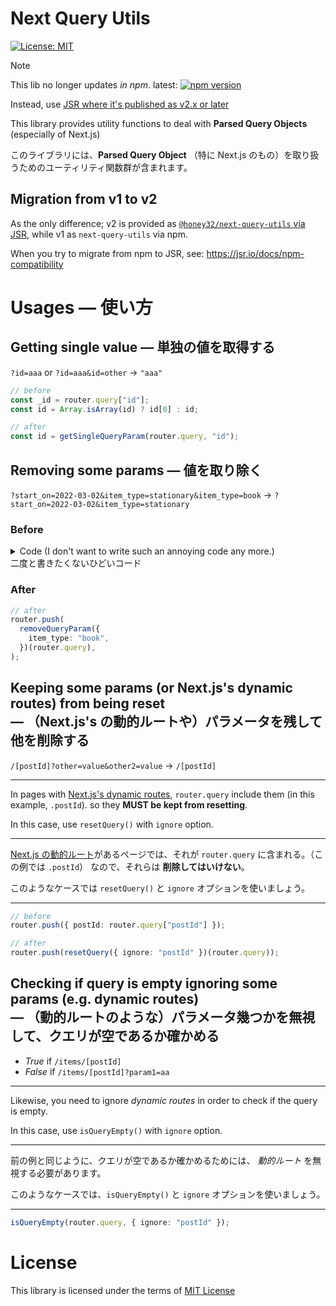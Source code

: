 # Next Query Utils

[![License: MIT](https://img.shields.io/badge/License-MIT-yellow.svg)](https://opensource.org/licenses/MIT)

> [!NOTE]
>
> This lib no longer updates _in npm_. latest:
> [![npm version](https://badge.fury.io/js/next-query-utils.svg)](https://badge.fury.io/js/next-query-utils)
>
> Instead, use
> [JSR where it's published as v2.x or later](https://jsr.io/@honey32/next-query-utils)

This library provides utility functions to deal with **Parsed Query Objects**
(especially of Next.js)

このライブラリには、**Parsed Query Object** （特に Next.js
のもの）を取り扱うためのユーティリティ関数群が含まれます。

## Migration from v1 to v2

As the only difference; v2 is provided as
[`@honey32/next-query-utils` via JSR](https://jsr.io/@honey32/next-query-utils),
while v1 as `next-query-utils` via npm.

When you try to migrate from npm to JSR, see:
https://jsr.io/docs/npm-compatibility

# Usages &mdash; 使い方

## Getting single value &mdash; 単独の値を取得する

`?id=aaa` or `?id=aaa&id=other` -> `"aaa"`

```ts
// before
const _id = router.query["id"];
const id = Array.isArray(id) ? id[0] : id;

// after
const id = getSingleQueryParam(router.query, "id");
```

## Removing some params &mdash; 値を取り除く

`?start_on=2022-03-02&item_type=stationary&item_type=book` ->
`?start_on=2022-03-02&item_type=stationary`

### Before

<details><summary>Code (I don't want to write such an annoying code any more.)<br/>二度と書きたくないひどいコード </summary><div>

```ts
// before
const removeQuery = (
  query: ParsedUrlQuery,
  key: string,
  pred: string,
) => {
  const value = query[key];

  // if empty, leave query as it is.
  if (!value) return query;
  if (Array.isArray(value)) {
    if (value.length === 0) return query;

    // if non-empty array of string
    return { ...acc, [key]: value.filter((s) => s !== pred) };
  }

  // if single string (not empty)
  return { ...acc, [key]: (s !== value) ? value : [] };
};
```

</div>
</details>

### After

```ts
// after
router.push(
  removeQueryParam({
    item_type: "book",
  })(router.query),
);
```

## Keeping some params (or Next.js's dynamic routes) from being reset <br/> &mdash; （Next.js's の動的ルートや）パラメータを残して他を削除する

`/[postId]?other=value&other2=value` -> `/[postId]`

---

In pages with
[Next.js's dynamic routes](https://nextjs.org/docs/routing/dynamic-routes),
`router.query` include them (in this example, `.postId`). so they **MUST be kept
from resetting**.

In this case, use `resetQuery()` with `ignore` option.

---

[Next.js の動的ルート](https://nextjs.org/docs/routing/dynamic-routes)があるページでは、それが
`router.query` に含まれる。（この例では `.postId`） なので、それらは
**削除してはいけない**。

このようなケースでは `resetQuery()` と `ignore` オプションを使いましょう。

---

```ts
// before
router.push({ postId: router.query["postId"] });

// after
router.push(resetQuery({ ignore: "postId" })(router.query));
```

## Checking if query is empty ignoring some params (e.g. dynamic routes)<br/>&mdash; （動的ルートのような）パラメータ幾つかを無視して、クエリが空であるか確かめる

- _True_ if `/items/[postId]`
- _False_ if `/items/[postId]?param1=aa`

---

Likewise, you need to ignore _dynamic routes_ in order to check if the query is
empty.

In this case, use `isQueryEmpty()` with `ignore` option.

---

前の例と同じように、クエリが空であるか確かめるためには、 _動的ルート_
を無視する必要があります。

このようなケースでは、`isQueryEmpty()` と `ignore` オプションを使いましょう。

---

```ts
isQueryEmpty(router.query, { ignore: "postId" });
```

# License

This library is licensed under the terms of [MIT License](/license)
